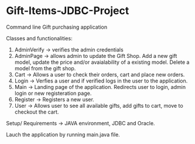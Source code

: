 # Gift-Items-JDBC-Project
Command line Gift purchasing application 

Classes and functionalities:
1. AdminVerify -> verifies the admin credentials
2. AdminPage -> allows admin to update the Gift Shop. Add a new gift model, update the price and/or avaialability of a existing model. Delete a model from the gift shop.
3. Cart -> Allows a user to check their orders, cart and place new orders.
4. Login -> Verfies a user and if verified logs in the user to the application.
5. Main -> Landing page of the application. Redirects user to login, admin login or new registeration page.
6. Register -> Registers a new user.
7. User -> Allows user to see all available gifts, add gifts to cart, move to checkout the cart.

Setup/ Requirements -> JAVA environment, JDBC and Oracle.

Lauch the application by running main.java file.
